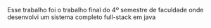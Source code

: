 Esse trabalho foi o trabalho final do 4º semestre de faculdade onde desenvolvi um sistema completo full-stack em java
